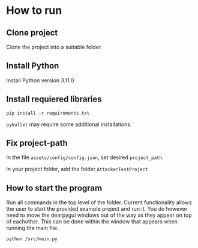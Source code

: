 # How to run

## Clone project
Clone the project into a suitable folder.

## Install Python
Install Python version 3.11.0

## Install requiered libraries
```
pip install -r requirements.txt
```
`pybullet` may require some additional installations.

## Fix project-path
In the file `assets/config/config.json`, set desired `project_path`.

In your project folder, add the folder `AttackerTestProject`

## How to start the program
Run all commands in the top level of the folder. Current functionality allows the user to start the provided example project and run it. You do however need to move the dearpygui windows out of the way as they appear on top of eachother. This can be done within the window that appears when running the main file.
```
python /src/main.py
```
